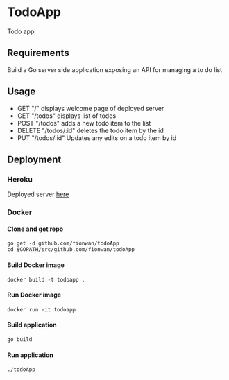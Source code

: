 # TodoApp 
Todo app 

## Requirements
Build a Go server side application exposing an API for managing a to do list

## Usage
* GET "/" displays welcome page of deployed server
* GET "/todos" displays list of todos
* POST "/todos" adds a new todo item to the list
* DELETE "/todos/:id" deletes the todo item by the id
* PUT "/todos/:id" Updates any edits on a todo item by id

## Deployment

### Heroku
Deployed server [here]("https://to-do-app-fion.herokuapp.com/")

### Docker

#### Clone and get repo
`go get -d github.com/fionwan/todoApp`\
`cd $GOPATH/src/github.com/fionwan/todoApp`

#### Build Docker image
`docker build -t todoapp .`

#### Run Docker image
`docker run -it todoapp`

#### Build application
`go build`

#### Run application 
`./todoApp`

